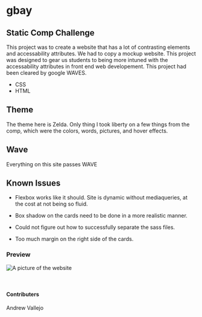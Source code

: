 # gbay

## Static Comp Challenge

This project was to create a website that has a lot of contrasting elements and accessability attributes. We had to copy a mockup website. This project was designed to gear us students to being more intuned with the accessability attributes in front end web developement. This project had been cleared by google WAVES.


- CSS
- HTML

## Theme

The theme here is Zelda. Only thing I took liberty on a few things from the comp, which were the colors, words, pictures, and hover effects.

## Wave

Everything on this site passes WAVE

## Known Issues

- Flexbox works like it should. Site is dynamic without mediaqueries, at the cost at not being so fluid.

- Box shadow on the cards need to be done in a more realistic manner.

- Could not figure out how to successfully separate the sass files.

- Too much margin on the right side of the cards.

### Preview

<img src="./assets/demo.png" alt="A picture of the website">
 
<br>
<br>
<br>

#### Contributers

Andrew Vallejo

